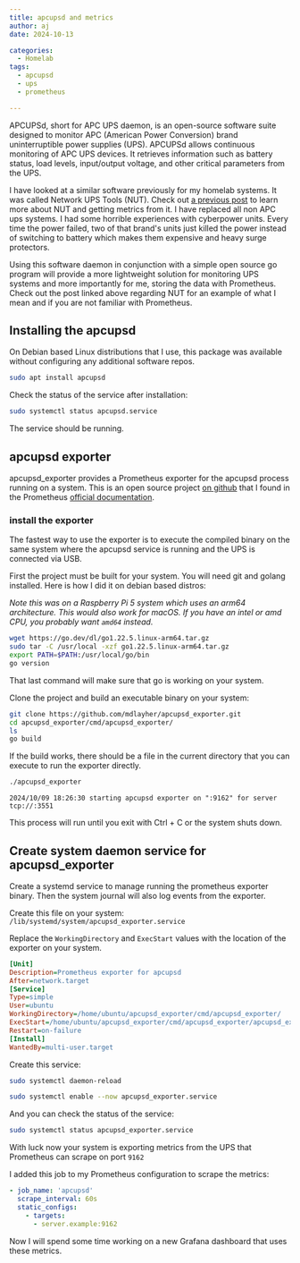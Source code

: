 ```yaml
---
title: apcupsd and metrics
author: aj
date: 2024-10-13

categories:
  - Homelab
tags:
  - apcupsd
  - ups
  - prometheus

---
```


APCUPSd, short for APC UPS daemon, is an open-source software suite designed to monitor APC (American Power Conversion) brand uninterruptible power supplies (UPS). APCUPSd allows continuous monitoring of APC UPS devices. It retrieves information such as battery status, load levels, input/output voltage, and other critical parameters from the UPS.

I have looked at a similar software previously for my homelab systems. It was called Network UPS Tools (NUT). Check out [a previous post][1] to learn more about NUT and getting metrics from it. I have replaced all non APC ups systems. I had some horrible experiences with cyberpower units. Every time the power failed, two of that brand's units just killed the power instead of switching to battery which makes them expensive and heavy surge protectors.

Using this software daemon in conjunction with a simple open source go program will provide a more lightweight solution for monitoring UPS systems and more importantly for me, storing the data with Prometheus. Check out the post linked above regarding NUT for an example of what I mean and if you are not familiar with Prometheus.

## Installing the apcupsd

On Debian based Linux distributions that I use, this package was available without configuring any additional software repos.

```bash
sudo apt install apcupsd
```

Check the status of the service after installation:

```bash
sudo systemctl status apcupsd.service
```

The service should be running.

## apcupsd exporter

apcupsd_exporter provides a Prometheus exporter for the apcupsd process running on a system. This is an open source project [on github][3] that I found in the Prometheus [official documentation][4].

### install the exporter

The fastest way to use the exporter is to execute the compiled binary on the same system where the apcupsd service is running and the UPS is connected via USB.

First the project must be built for your system. You will need git and golang installed. Here is how I did it on debian based distros:

_Note this was on a Raspberry Pi 5 system which uses an arm64 architecture. This would also work for macOS. If you have an intel or amd CPU, you probably want `amd64` instead._

```bash
wget https://go.dev/dl/go1.22.5.linux-arm64.tar.gz
sudo tar -C /usr/local -xzf go1.22.5.linux-arm64.tar.gz
export PATH=$PATH:/usr/local/go/bin
go version
```

That last command will make sure that go is working on your system.

Clone the project and build an executable binary on your system:

```bash
git clone https://github.com/mdlayher/apcupsd_exporter.git
cd apcupsd_exporter/cmd/apcupsd_exporter/
ls
go build
```

If the build works, there should be a file in the current directory that you can execute to run the exporter directly.

```bash
./apcupsd_exporter
```

```log
2024/10/09 18:26:30 starting apcupsd exporter on ":9162" for server tcp://:3551
```

This process will run until you exit with <key>Ctrl</key> + <key>C</key> or the system shuts down.

## Create system daemon service for apcupsd_exporter

Create a systemd service to manage running the prometheus exporter binary. Then the system journal will also log events from the exporter.

Create this file on your system: `/lib/systemd/system/apcupsd_exporter.service`

Replace the `WorkingDirectory` and `ExecStart` values with the location of the exporter on your system.

```ini
[Unit]
Description=Prometheus exporter for apcupsd
After=network.target
[Service]
Type=simple
User=ubuntu
WorkingDirectory=/home/ubuntu/apcupsd_exporter/cmd/apcupsd_exporter/
ExecStart=/home/ubuntu/apcupsd_exporter/cmd/apcupsd_exporter/apcupsd_exporter
Restart=on-failure
[Install]
WantedBy=multi-user.target
```

Create this service:

```bash
sudo systemctl daemon-reload

sudo systemctl enable --now apcupsd_exporter.service
```

And you can check the status of the service:

```bash
sudo systemctl status apcupsd_exporter.service
```

With luck now your system is exporting metrics from the UPS that Prometheus can scrape on port `9162`

I added this job to my Prometheus configuration to scrape the metrics:

```yaml
- job_name: 'apcupsd'
  scrape_interval: 60s
  static_configs:
    - targets:
      - server.example:9162
```

Now I will spend some time working on a new Grafana dashboard that uses these metrics.

 [1]: /posts/nut/
 [2]: /posts/
 [3]: https://github.com/mdlayher/apcupsd_exporter
 [4]: https://prometheus.io/docs/instrumenting/exporters/
